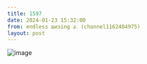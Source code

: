 ```yaml
---
title: 1597
date: 2024-01-23 15:32:00
from: endless шизing ⍼ (channel1162404975)
layout: post
---
```


![image](photos/photo_230@23-01-2024_15-32-00.jpg)


